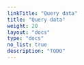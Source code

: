 ```yaml
---
linkTitle: "Query data"
title: "Query data"
weight: 20
layout: "docs"
type: "docs"
no_list: true
description: "TODO"
---
```

